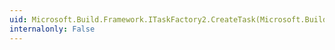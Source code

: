 ```yaml
---
uid: Microsoft.Build.Framework.ITaskFactory2.CreateTask(Microsoft.Build.Framework.IBuildEngine,System.Collections.Generic.IDictionary{System.String,System.String})
internalonly: False
---
```

